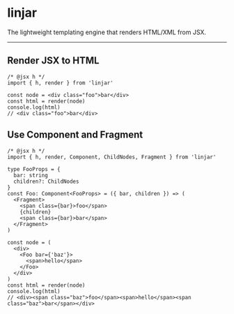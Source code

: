 # linjar

The lightweight templating engine that renders HTML/XML from JSX.

----

## Render JSX to HTML

```tsx
/* @jsx h */
import { h, render } from 'linjar'

const node = <div class="foo">bar</div>
const html = render(node)
console.log(html)
// <div class="foo">bar</div>
```

## Use Component and Fragment

```tsx
/* @jsx h */
import { h, render, Component, ChildNodes, Fragment } from 'linjar'

type FooProps = {
  bar: string
  children?: ChildNodes
}
const Foo: Component<FooProps> = ({ bar, children }) => (
  <Fragment>
    <span class={bar}>foo</span>
    {children}
    <span class={bar}>bar</span>
  </Fragment>
)

const node = (
  <div>
    <Foo bar={'baz'}>
      <span>hello</span>
    </Foo>
  </div>
)
const html = render(node)
console.log(html)
// <div><span class="baz">foo</span><span>hello</span><span class="baz">bar</span></div>
```
